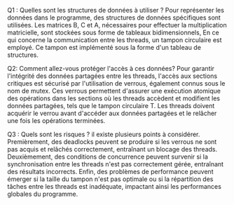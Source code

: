Q1 : Quelles sont les structures de données à utiliser ?
Pour représenter les données dans le programme, des structures de données spécifiques sont utilisées. Les matrices B, C et A, nécessaires pour effectuer la multiplication matricielle, sont stockées sous forme de tableaux bidimensionnels,
En ce qui concerne la communication entre les threads, un tampon circulaire est employé. Ce tampon est implémenté sous la forme d'un tableau de structures.

Q2: Comment allez-vous protéger l'accès à ces données?
Pour garantir l'intégrité des données partagées entre les threads, l'accès aux sections critiques est sécurisé par l'utilisation de verrous, également connus sous le nom de mutex. Ces verrous permettent d'assurer une exécution atomique des opérations dans les sections où les threads accèdent et modifient les données partagées, tels que le tampon circulaire T. Les threads doivent acquérir le verrou avant d'accéder aux données partagées et le relâcher une fois les opérations terminées.

Q3 : Quels sont les risques ?
 il existe plusieurs points à considérer. Premièrement, des deadlocks peuvent se produire si les verrous ne sont pas acquis et relâchés correctement, entraînant un blocage des threads. Deuxièmement, des conditions de concurrence peuvent survenir si la synchronisation entre les threads n'est pas correctement gérée, entraînant des résultats incorrects. Enfin, des problèmes de performance peuvent émerger si la taille du tampon n'est pas optimale ou si la répartition des tâches entre les threads est inadéquate, impactant ainsi les performances globales du programme.


